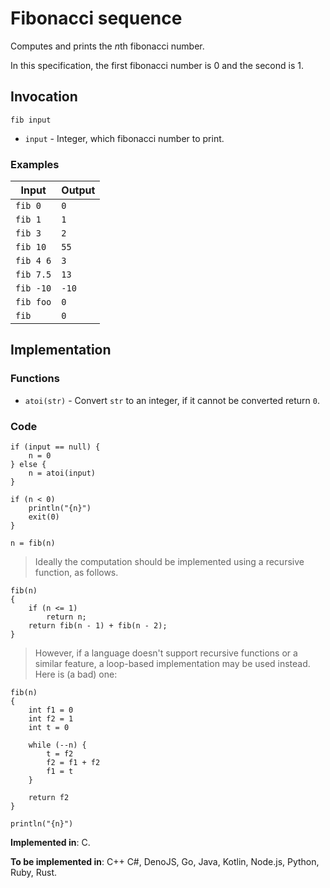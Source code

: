 # Fibonacci sequence

Computes and prints the *n*th fibonacci number.

In this specification, the first fibonacci number is 0 and the second is 1.

## Invocation

`fib input`

- `input` - Integer, which fibonacci number to print.

### Examples

| Input                | Output              |
| -------------------- | ------------------- |
| `fib 0`              | `0`                 |
| `fib 1`              | `1`                 |
| `fib 3`              | `2`                 |
| `fib 10`             | `55`                |
| `fib 4 6`            | `3`                 |
| `fib 7.5`            | `13`                |
| `fib -10`            | `-10`               |
| `fib foo`            | `0`                 |
| `fib`                | `0`                 |

## Implementation

### Functions

- `atoi(str)` - Convert `str` to an integer, if it cannot be converted return `0`.

### Code

```
if (input == null) {
    n = 0
} else {
    n = atoi(input)
}

if (n < 0)
    println("{n}")
    exit(0)
}

n = fib(n)
```

> Ideally the computation should be implemented using a recursive function, as follows.

```
fib(n)
{
    if (n <= 1)
        return n;
    return fib(n - 1) + fib(n - 2);
}
```

> However, if a language doesn't support recursive functions or a similar feature, a loop-based
> implementation may be used instead. Here is (a bad) one:

```
fib(n)
{
    int f1 = 0
    int f2 = 1
    int t = 0

    while (--n) {
        t = f2
        f2 = f1 + f2
        f1 = t
    }

    return f2
}
```

```
println("{n}")
```

**Implemented in**: C.

**To be implemented in**: C++ C#, DenoJS, Go, Java, Kotlin, Node.js, Python, Ruby, Rust.
